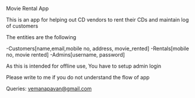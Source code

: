 Movie Rental App


This is an app for helping out CD vendors to rent their CDs and maintain log of customers

The entities are the following

-Customers[name,email,mobile no, address, movie_rented]
-Rentals[mobile no, movie rented]
-Admins[username, password]


As this is intended for offline use, You have to setup admin login

Please write to me if you do not understand the flow of app


Queries: vemanapavan@gmail.com
